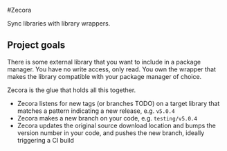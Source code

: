 #Zecora

Sync libraries with library wrappers.

## Project goals

There is some external library that you want to include in a package manager. You have no write access, only read. You own the wrapper that makes the library compatible with your package manager of choice.

Zecora is the glue that holds all this together.
- Zecora listens for new tags (or branches TODO) on a target library that matches a pattern indicating a new release, e.g. `v5.0.4`
- Zecora makes a new branch on your code, e.g. `testing/v5.0.4`
- Zecora updates the original source download location and bumps the version number in your code, and pushes the new branch, ideally triggering a CI build

